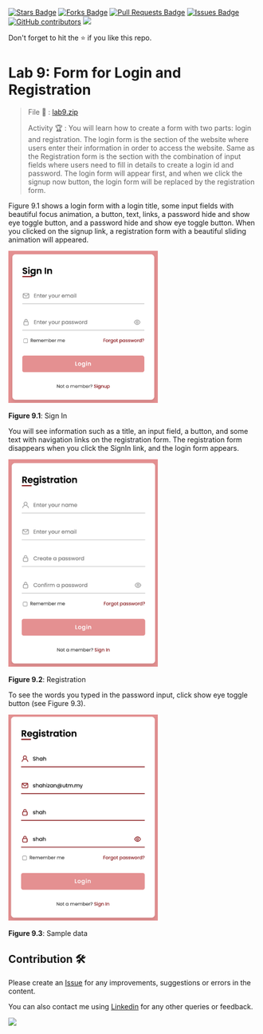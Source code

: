 <a href="https://github.com/drshahizan/learn-php/stargazers"><img src="https://img.shields.io/github/stars/drshahizan/learn-php" alt="Stars Badge"/></a>
<a href="https://github.com/drshahizan/learn-php/network/members"><img src="https://img.shields.io/github/forks/drshahizan/learn-php" alt="Forks Badge"/></a>
<a href="https://github.com/drshahizan/learn-php/pulls"><img src="https://img.shields.io/github/issues-pr/drshahizan/learn-php" alt="Pull Requests Badge"/></a>
<a href="https://github.com/drshahizan/learn-php/issues"><img src="https://img.shields.io/github/issues/drshahizan/learn-php" alt="Issues Badge"/></a>
<a href="https://github.com/drshahizan/learn-php/graphs/contributors"><img alt="GitHub contributors" src="https://img.shields.io/github/contributors/drshahizan/learn-php?color=2b9348"></a>
![](https://visitor-badge.glitch.me/badge?page_id=drshahizan/learn-php)

Don't forget to hit the :star: if you like this repo.

# Lab 9: Form for Login and Registration

> File 📁 : [lab9.zip](./download/lab9.zip?raw=true)
> 
> Activity 🏆 :
> You will learn how to create a form with two parts: login and registration. The login form is the section of the website where users enter their information in order to access the website. Same as the Registration form is the section with the combination of input fields where users need to fill in details to create a login id and password. The login form will appear first, and when we click the signup now button, the login form will be replaced by the registration form.
> 

Figure 9.1 shows a login form with a login title, some input fields with beautiful focus animation, a button, text, links, a password hide and show eye toggle button, and a password hide and show eye toggle button. When you clicked on the signup link, a registration form with a beautiful sliding animation will appeared.

<img src="./download/l9int-a.png" width="300" />

**Figure 9.1**: Sign In

You will see information such as a title, an input field, a button, and some text with navigation links on the registration form. The registration form disappears when you click the SignIn link, and the login form appears.

<img src="./download/l9int-b.png" width="300" />

**Figure 9.2**: Registration

To see the words you typed in the password input, click show eye toggle button (see Figure 9.3).

<img src="./download/l9int-c.png" width="300" />

**Figure 9.3**: Sample data

## Contribution 🛠️
Please create an [Issue](https://github.com/drshahizan/learn-php/issues) for any improvements, suggestions or errors in the content.

You can also contact me using [Linkedin](https://www.linkedin.com/in/drshahizan/) for any other queries or feedback.

![](https://visitor-badge.glitch.me/badge?page_id=drshahizan)
